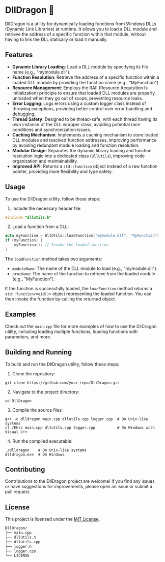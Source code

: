# DllDragon 🐉

DllDragon is a utility for dynamically loading functions from Windows DLLs (Dynamic Link Libraries) at runtime. It allows you to load a DLL module and retrieve the address of a specific function within that module, without having to link the DLL statically or load it manually.

## Features

- **Dynamic Library Loading**: Load a DLL module by specifying its file name (e.g., "mymodule.dll").
- **Function Resolution**: Retrieve the address of a specific function within a loaded DLL module by providing the function name (e.g., "MyFunction").
- **Resource Management**: Employs the RAII (Resource Acquisition Is Initialization) principle to ensure that loaded DLL modules are properly unloaded when they go out of scope, preventing resource leaks.
- **Error Logging**: Logs errors using a custom logger class instead of throwing exceptions, providing better control over error handling and debugging.
- **Thread Safety**: Designed to be thread-safe, with each thread having its own instance of the DLL wrapper class, avoiding potential race conditions and synchronization issues.
- **Caching Mechanism**: Implements a caching mechanism to store loaded DLL modules and resolved function addresses, improving performance by avoiding redundant module loading and function resolution.
- **Modular Design**: Separates the dynamic library loading and function resolution logic into a dedicated class (`DllUtils`), improving code organization and maintainability.
- **Improved API**: Returns a `std::function` object instead of a raw function pointer, providing more flexibility and type safety.

## Usage

To use the DllDragon utility, follow these steps:

1. Include the necessary header file:

```cpp
#include "dllutils.h"
```

2. Load a function from a DLL:

```cpp
auto myFunction = DllUtils::loadFunction("mymodule.dll", "MyFunction");
if (myFunction) {
    myFunction(); // Invoke the loaded function
}
```

The `loadFunction` method takes two arguments:
- `moduleName`: The name of the DLL module to load (e.g., "mymodule.dll").
- `procName`: The name of the function to retrieve from the loaded module (e.g., "MyFunction").

If the function is successfully loaded, the `loadFunction` method returns a `std::function<void()>` object representing the loaded function. You can then invoke the function by calling the returned object.

## Examples

Check out the `main.cpp` file for more examples of how to use the DllDragon utility, including loading multiple functions, loading functions with parameters, and more.

## Building and Running

To build and run the DllDragon utility, follow these steps:

1. Clone the repository:

```
git clone https://github.com/your-repo/DllDragon.git
```

2. Navigate to the project directory:

```
cd DllDragon
```

3. Compile the source files:

```
g++ -o dlldragon main.cpp dllutils.cpp logger.cpp  # On Unix-like systems
cl /EHsc main.cpp dllutils.cpp logger.cpp          # On Windows with Visual C++
```

4. Run the compiled executable:

```
./dlldragon    # On Unix-like systems
dlldragon.exe  # On Windows
```

## Contributing

Contributions to the DllDragon project are welcome! If you find any issues or have suggestions for improvements, please open an issue or submit a pull request.

## License

This project is licensed under the [MIT License](LICENSE).

```txt
DllDragon/
├── main.cpp
├── dllutils.h
├── dllutils.cpp
├── logger.h
├── logger.cpp
└── LICENSE
```
